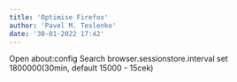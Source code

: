 ```yaml
---
title: 'Optimise Firefox'
author: 'Pavel M. Teslenko'
date: '30-01-2022 17:42'
---
```


>>>>
Open about:config
Search browser.sessionstore.interval
set 1800000(30min, default 15000 - 15cek)

